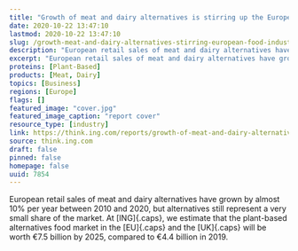 ```yaml
---
title: "Growth of meat and dairy alternatives is stirring up the European food industry"
date: 2020-10-22 13:47:10
lastmod: 2020-10-22 13:47:10
slug: /growth-meat-and-dairy-alternatives-stirring-european-food-industry
description: "European retail sales of meat and dairy alternatives have grown by almost 10% per year between 2010 and 2020, but alternatives still represent a very small share of the market.  At ING, we estimate that the plant-based alternatives food market in the EU and the UK will be worth €7.5 billion by 2025, compared to €4.4 billion in&nbsp;2019."
excerpt: "European retail sales of meat and dairy alternatives have grown by almost 10% per year between 2010 and 2020, but alternatives still represent a very small share of the market.  At ING, we estimate that the plant-based alternatives food market in the EU and the UK will be worth €7.5 billion by 2025, compared to €4.4 billion in&nbsp;2019."
proteins: [Plant-Based]
products: [Meat, Dairy]
topics: [Business]
regions: [Europe]
flags: []
featured_image: "cover.jpg"
featured_image_caption: "report cover"
resource_type: [industry]
link: https://think.ing.com/reports/growth-of-meat-and-dairy-alternatives-is-stirring-up-the-european-food-industry/
source: think.ing.com
draft: false
pinned: false
homepage: false
uuid: 7854
---
```

European retail sales of meat and dairy alternatives have grown by
almost 10% per year between 2010 and 2020, but alternatives still
represent a very small share of the market. At [ING]{.caps}, we estimate
that the plant-based alternatives food market in the [EU]{.caps} and the
[UK]{.caps} will be worth €7.5 billion by 2025, compared to €4.4 billion
in 2019.
